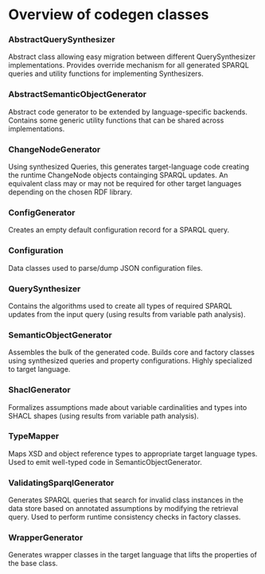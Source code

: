 # Overview of codegen classes

### AbstractQuerySynthesizer

Abstract class allowing easy migration between different QuerySynthesizer implementations. Provides override mechanism for all generated SPARQL queries and utility functions for implementing Synthesizers.

### AbstractSemanticObjectGenerator

Abstract code generator to be extended by language-specific backends. Contains some generic utility functions that can be shared across implementations.

### ChangeNodeGenerator

Using synthesized Queries, this generates target-language code creating the runtime ChangeNode objects containging SPARQL updates. An equivalent class may or may not be required for other target languages depending on the chosen RDF library.

### ConfigGenerator

Creates an empty default configuration record for a SPARQL query.

### Configuration

Data classes used to parse/dump JSON configuration files. 

### QuerySynthesizer

Contains the algorithms used to create all types of required SPARQL updates from the input query (using results from variable path analysis).

### SemanticObjectGenerator

Assembles the bulk of the generated code. Builds core and factory classes using synthesized queries and property configurations. Highly specialized to target language.

### ShaclGenerator

Formalizes assumptions made about variable cardinalities and types into SHACL shapes (using results from variable path analysis).

### TypeMapper

Maps XSD and object reference types to appropriate target language types. Used to emit well-typed code in SemanticObjectGenerator.

### ValidatingSparqlGenerator

Generates SPARQL queries that search for invalid class instances in the data store based on annotated assumptions by modifying the retrieval query. Used to perform runtime consistency checks in factory classes.

### WrapperGenerator

Generates wrapper classes in the target language that lifts the properties of the base class. 